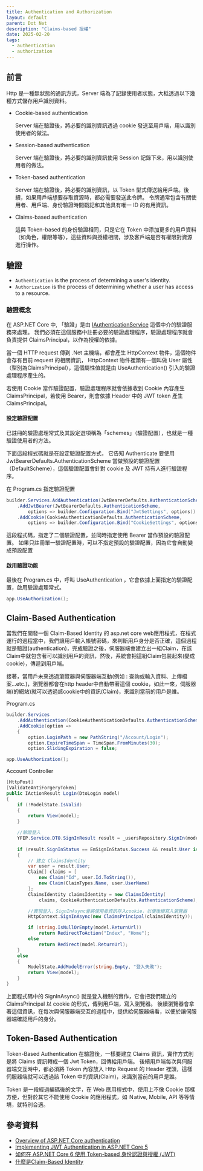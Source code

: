 ```yaml
---
title: Authentication and Authorization
layout: default
parent: Dot Net
description: "Claims-based 授權"
date: 2025-02-20
tags:
  - authentication
  - authorization
---
```


## 前言

Http 是一種無狀態的通訊方式，Server 端為了記錄使用者狀態，大柢透過以下幾種方式儲存用戶識別資料。

- Cookie-based authentication
  
  Server 端在驗證後，將必要的識別資訊透過 cookie 發送至用戶端，用以識別使用者的做法。

- Session-based authentication
  
  Server 端在驗證後，將必要的識別資訊使用 Session 記錄下來，用以識別使用者的做法。

- Token-based authentication

  Server 端在驗證後，將必要的識別資訊，以 Token 型式傳送給用戶端。後續，如果用戶端想要存取資源時，都必需要發送此令牌。
  令牌通常包含有關使用者、用戶端、身份驗證時間戳記和其他具有唯一 ID 的有用資訊。

- Claims-based authentication

  這與 Token-based 的身份驗證相同，只是它在 Token 中添加更多的用戶資料（如角色，權限等等），這些資料與授權相關，涉及客戶端是否有權限對資源進行操作。


## 驗證

- `Authentication` is the process of determining a user's identity.
- `Authorization` is the process of determining whether a user has access to a resource. 


### 驗證概念

在 ASP.NET Core 中, 
「驗證」是由 [IAuthenticationService](https://learn.microsoft.com/en-us/dotnet/api/microsoft.aspnetcore.authentication.iauthenticationservice?view=aspnetcore-9.0) 這個中介的驗證服務來處理。
我們必須在這個服務中註冊必要的驗證處理程序，驗證處理程序就會負責提供 ClaimsPrincipal，以作為授權的依據。

當一個 HTTP request 傳到 .Net 主機端，都會產生 HttpContext 物件，這個物件會存有目前 request 的相關資訊，
HttpContext 物件裡頭有一個叫做 User 屬性（型別為ClaimsPrincipal），這個屬性值就是由 UseAuthentication() 引入的驗證處理程序產生的。

若使用 Cookie 當作驗證配置，驗證處理程序就會依據收到 Cookie 內容產生 ClaimsPrincipal，若使用 Bearer，則會依據 Header 中的 JWT token 產生 ClaimsPrincipal。

#### 設定驗證配置

已註冊的驗證處理常式及其設定選項稱為「schemes」（驗證配置），也就是一種驗證使用者的方法。

下面這段程式碼就是在設定驗證配置方式，
它告知 Authenticate 要使用 JwtBearerDefaults.AuthenticationScheme 當做預設的驗證配置（DefaultScheme），這個驗證配置會針對 cookie 及 JWT 持有人進行驗證程序。

在 Program.cs 指定驗證配置
```C#
builder.Services.AddAuthentication(JwtBearerDefaults.AuthenticationScheme)
    .AddJwtBearer(JwtBearerDefaults.AuthenticationScheme,
        options => builder.Configuration.Bind("JwtSettings", options))
    .AddCookie(CookieAuthenticationDefaults.AuthenticationScheme,
        options => builder.Configuration.Bind("CookieSettings", options));
```
這段程式碼，指定了二個驗證配置，並同時指定使用 Bearer 當作預設的驗證配置。
如果只註冊單一驗證配置時，可以不指定預設的驗證配置，因為它會自動變成預設配置

#### 啟用驗證功能

最後在 Program.cs 中，呼叫 UseAuthentication ，它會依據上面指定的驗證配置，啟用驗證處理常式。
```C#
app.UseAuthorization();
```

## Claim-Based Authentication

當我們在開發一個 Claim-Based Identity 的 asp.net core web應用程式，在程式運行的過程當中，我們讓用戶輸入帳號密碼，來判斷用戶身分是否正確，這個過程就是驗證(authentication)，完成驗證之後，伺服器端會建立出一組Claim，在該Claim中就包含著可以識別用戶的資訊，然後，系統會把這組Claim包裝起來(變成cookie)，傳遞到用戶端。

接著，當用戶未來透過瀏覽器與伺服器端互動(例如 : 查詢或輸入資料、上傳檔案…etc.)，瀏覽器都會在http header中自動帶著這個 cookie，如此一來，伺服器端(的網站)就可以透過該cookie中的資訊(Claim)，來識別當前的用戶是誰。

Program.cs 
```C#
builder.Services
    .AddAuthentication(CookieAuthenticationDefaults.AuthenticationScheme)
    .AddCookie(option =>
    {
        option.LoginPath = new PathString("/Account/Login"); 
        option.ExpireTimeSpan = TimeSpan.FromMinutes(30);                                                                  
        option.SlidingExpiration = false;

app.UseAuthorization();
```
Account Controller
```C#
[HttpPost]
[ValidateAntiForgeryToken]
public IActionResult Login(DtoLogin model)
{
    if (!ModelState.IsValid)
    {
        return View(model);
    }

    //驗證登入
    YFEP.Service.DTO.SignInResult result = _usersRepository.SignIn(model.CmpCode.Trim(), model.Account.Trim(), model.Password.Trim());
            
    if (result.SignInStatus == EmSignInStatus.Success && result.User is not null)
    {
        // 建立 ClaimsIdentity
        var user = result.User;
        Claim[] claims = [
            new Claim("Id", user.Id.ToString()),
            new Claim(ClaimTypes.Name, user.UserName)
        ];
        ClaimsIdentity claimsIdentity = new ClaimsIdentity(
            claims, CookieAuthenticationDefaults.AuthenticationScheme);

        //實現登入，SignInAsync會將使用者資訊存入cookie，以便後續寫入瀏覽器
        HttpContext.SignInAsync(new ClaimsPrincipal(claimsIdentity));

        if (string.IsNullOrEmpty(model.ReturnUrl))
            return RedirectToAction("Index", "Home");
        else
            return Redirect(model.ReturnUrl);
    }
    else
    {
        ModelState.AddModelError(string.Empty, "登入失敗");
        return View(model);
    }
}
```

上面程式碼中的 SignInAsync() 就是登入機制的實作，它會把我們建立的 ClaimsPrincipal 以 cookie 的形式，傳到用戶端，寫入瀏覽器。
後續瀏覽器會拿著這個資訊，在每次與伺服器端交互的過程中，提供給伺服器端看，以便於讓伺服器端確認用戶的身分。

## Token-Based Authentication

Token-Based Authentication 在驗證後，一樣要建立 Claims 資訊，實作方式則是將 Claims 資訊轉成一個 Jwt Token，回傳給用戶端。
後續用戶端每次與伺服器端交互時中，都必須將 Token 內容放入 Http Request 的 Header 裡頭，這樣伺服器端就可以透過該 Token 中的資訊(Claim)，來識別當前的用戶是誰。

Token 是一段經過編碼後的文字，在 Web 應用程式中，使用上不像 Cookie 那樣方便，但對於其它不能使用 Cookie 的應用程式，如 Ｎative, Mobile, API 等等情境，就特別合適。






## 參考資料
- <a target="_blank" href="https://learn.microsoft.com/en-us/aspnet/core/security/authentication/?view=aspnetcore-9.0">Overview of ASP.NET Core authentication</a>
- <a target="_blank" href="https://www.codemag.com/Article/2105051/Implementing-JWT-Authentication-in-ASP.NET-Core-5">Implementing JWT Authentication in ASP.NET Core 5</a>
- <a target="_blank" href="https://blog.miniasp.com/post/2022/02/13/How-to-use-JWT-token-based-auth-in-aspnet-core-60">如何在 ASP.NET Core 6 使用 Token-based 身份認證與授權 (JWT)</a>
- <a target="_blank" href="https://studyhost.blogspot.com/2023/10/claim-based-identity.html">什麼是Claim-Based Identity</a>